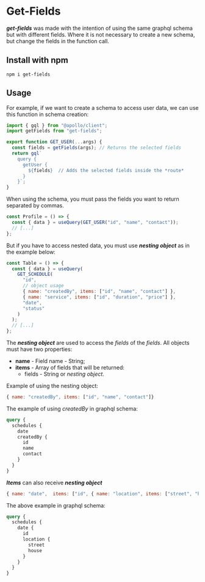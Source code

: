 # Get-Fields

_**get-fields**_ was made with the intention of using the same graphql schema but with different fields. Where it is not necessary to create a new schema, but change the fields in the function call.

## Install with npm

```shell
npm i get-fields
```

## Usage

For example, if we want to create a schema to access user data, we can use this function in schema creation:

```javascript
import { gql } from "@apollo/client";
import getFields from "get-fields";

export function GET_USER(...args) {
  const fields = getFields(args); // Returns the selected fields
  return gql`
    query {
      getUser {
        ${fields}  // Adds the selected fields inside the *route*
      }
    }`;
}
```

When using the schema, you must pass the fields you want to return separated by commas.

```javascript
const Profile = () => {
  const { data } = useQuery(GET_USER("id", "name", "contact"));
  // [...]
};
```

But if you have to access nested data, you must use **_nesting object_** as in the example below:

```javascript
const Table = () => {
  const { data } = useQuery(
    GET_SCHEDULE(
      "id",
      // object usage
      { name: "createdBy", items: ["id", "name", "contact"] },
      { name: "service", items: ["id", "duration", "price"] },
      "date",
      "status"
    )
  );
  // [...]
};
```

The **_nesting object_** are used to access the _fields_ of the _fields_.
All objects must have two properties:

- **name** - Field name - String;
- **items** - Array of fields that will be returned:
  - fields - String or _nesting object_.

Example of using the nesting object:

```javascript
{ name: "createdBy", items: ["id", "name", "contact"]}
```

The example of using _createdBy_ in graphql schema:

```graphql
query {
  schedules {
    date
    createdBy {
      id
      name
      contact
    }
  }
}
```

**_Items_** can also receive **_nesting object_**

```javascript
{ name: "date",  items: ["id", { name: "location", items: ["street", "house"] }] }
```

The above example in graphql schema:

```graphql
query {
  schedules {
    date {
      id
      location {
        street
        house
      }
    }
  }
}
```
